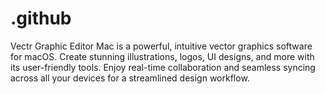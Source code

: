 # .github
Vectr Graphic Editor Mac is a powerful, intuitive vector graphics software for macOS. Create stunning illustrations, logos, UI designs, and more with its user-friendly tools. Enjoy real-time collaboration and seamless syncing across all your devices for a streamlined design workflow.
